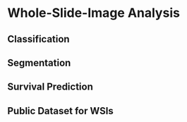 Whole-Slide-Image Analysis
===========================================

Classification
-------------------------------------------

Segmentation
-------------------------------------------

Survival Prediction
-------------------------------------------

Public Dataset for WSIs
-------------------------------------------
